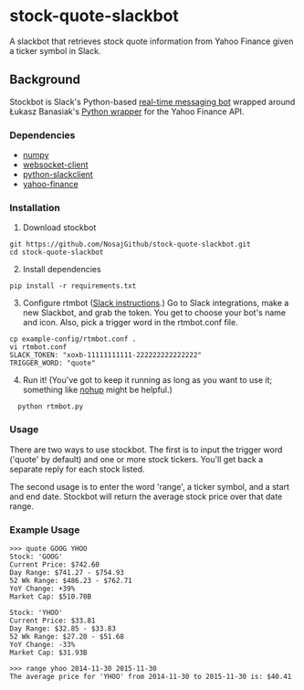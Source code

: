 # stock-quote-slackbot
A slackbot that retrieves stock quote information from Yahoo Finance given a ticker symbol in Slack.

## Background
Stockbot is Slack's Python-based [real-time messaging bot](https://github.com/slackhq/python-rtmbot) wrapped around Łukasz Banasiak's [Python wrapper](https://github.com/lukaszbanasiak/yahoo-finance/) for the Yahoo Finance API.

### Dependencies
* [numpy](https://pypi.python.org/pypi/numpy)
* [websocket-client](https://pypi.python.org/pypi/websocket-client/)
* [python-slackclient](https://pypi.python.org/pypi/slackclient)
* [yahoo-finance](https://pypi.python.org/pypi/yahoo-finance)

### Installation
1. Download stockbot

  ````
  git https://github.com/NosajGithub/stock-quote-slackbot.git
  cd stock-quote-slackbot
  ````

2. Install dependencies

  ````
  pip install -r requirements.txt
  ````

3. Configure rtmbot ([Slack instructions](https://api.slack.com/bot-users).) 
 Go to Slack integrations, make a new Slackbot, and grab the token. You get to choose your bot's name and icon.
 Also, pick a trigger word in the rtmbot.conf file.

  ````
  cp example-config/rtmbot.conf .
  vi rtmbot.conf
  SLACK_TOKEN: "xoxb-11111111111-222222222222222"
  TRIGGER_WORD: "quote"
  
  ````

4. Run it! (You've got to keep it running as long as you want to use it; something like [nohup](http://linux.die.net/man/1/nohup) might be helpful.)

````
  python rtmbot.py
````

### Usage

There are two ways to use stockbot. The first is to input the trigger word ('quote' by default) and one or more stock tickers. 
You'll get back a separate reply for each stock listed.  

The second usage is to enter the word 'range', a ticker symbol, and a start and end date. 
Stockbot will return the average stock price over that date range.  

### Example Usage  

    >>> quote GOOG YHOO
    Stock​: 'GOOG'
    Current Price​: $742.60
    Day Range​: $741.27 - $754.93
    52 Wk Range​: $486.23 - $762.71
    YoY Change​: +39%
    Market Cap​: $510.70B
     
    Stock​: 'YHOO'
    Current Price​: $33.81
    Day Range​: $32.85 - $33.83
    52 Wk Range​: $27.20 - $51.68
    YoY Change​: -33%
    Market Cap​: $31.93B
    
    >>> range yhoo 2014-11-30 2015-11-30
    The average price for 'YHOO' from 2014-11-30 to 2015-11-30 is: $40.41
    